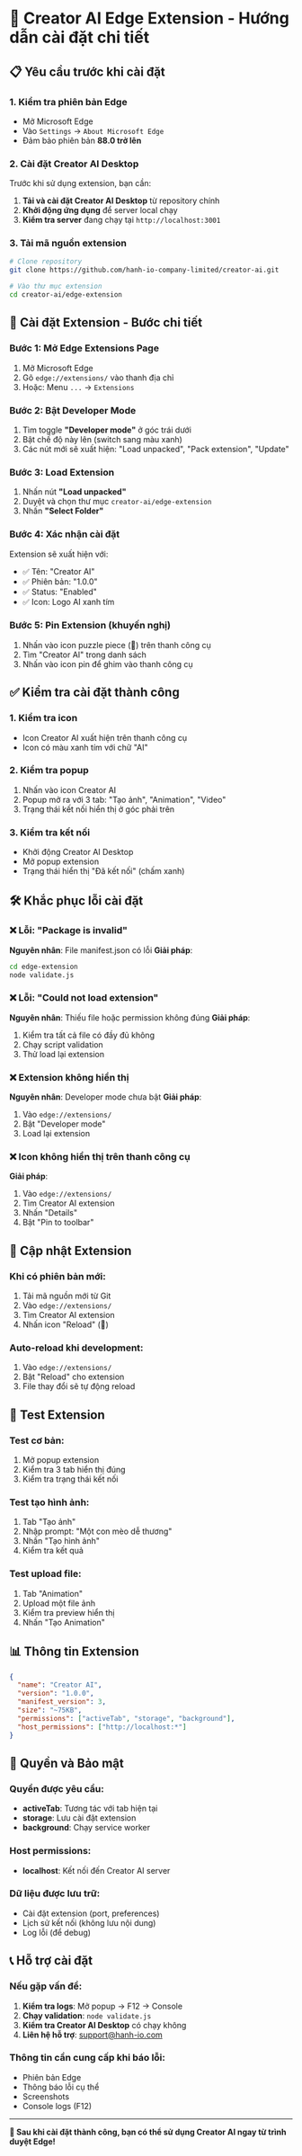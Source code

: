 # 🚀 Creator AI Edge Extension - Hướng dẫn cài đặt chi tiết

## 📋 Yêu cầu trước khi cài đặt

### 1. Kiểm tra phiên bản Edge
- Mở Microsoft Edge
- Vào `Settings` → `About Microsoft Edge`
- Đảm bảo phiên bản **88.0 trở lên**

### 2. Cài đặt Creator AI Desktop
Trước khi sử dụng extension, bạn cần:

1. **Tải và cài đặt Creator AI Desktop** từ repository chính
2. **Khởi động ứng dụng** để server local chạy
3. **Kiểm tra server** đang chạy tại `http://localhost:3001`

### 3. Tải mã nguồn extension
```bash
# Clone repository
git clone https://github.com/hanh-io-company-limited/creator-ai.git

# Vào thư mục extension
cd creator-ai/edge-extension
```

## 🔧 Cài đặt Extension - Bước chi tiết

### Bước 1: Mở Edge Extensions Page
1. Mở Microsoft Edge
2. Gõ `edge://extensions/` vào thanh địa chỉ
3. Hoặc: Menu `...` → `Extensions`

### Bước 2: Bật Developer Mode
1. Tìm toggle **"Developer mode"** ở góc trái dưới
2. Bật chế độ này lên (switch sang màu xanh)
3. Các nút mới sẽ xuất hiện: "Load unpacked", "Pack extension", "Update"

### Bước 3: Load Extension
1. Nhấn nút **"Load unpacked"**
2. Duyệt và chọn thư mục `creator-ai/edge-extension`
3. Nhấn **"Select Folder"**

### Bước 4: Xác nhận cài đặt
Extension sẽ xuất hiện với:
- ✅ Tên: "Creator AI"
- ✅ Phiên bản: "1.0.0"
- ✅ Status: "Enabled"
- ✅ Icon: Logo AI xanh tím

### Bước 5: Pin Extension (khuyến nghị)
1. Nhấn vào icon puzzle piece (🧩) trên thanh công cụ
2. Tìm "Creator AI" trong danh sách
3. Nhấn vào icon pin để ghim vào thanh công cụ

## ✅ Kiểm tra cài đặt thành công

### 1. Kiểm tra icon
- Icon Creator AI xuất hiện trên thanh công cụ
- Icon có màu xanh tím với chữ "AI"

### 2. Kiểm tra popup
1. Nhấn vào icon Creator AI
2. Popup mở ra với 3 tab: "Tạo ảnh", "Animation", "Video"
3. Trạng thái kết nối hiển thị ở góc phải trên

### 3. Kiểm tra kết nối
- Khởi động Creator AI Desktop
- Mở popup extension
- Trạng thái hiển thị "Đã kết nối" (chấm xanh)

## 🛠️ Khắc phục lỗi cài đặt

### ❌ Lỗi: "Package is invalid"
**Nguyên nhân**: File manifest.json có lỗi
**Giải pháp**:
```bash
cd edge-extension
node validate.js
```

### ❌ Lỗi: "Could not load extension"
**Nguyên nhân**: Thiếu file hoặc permission không đúng
**Giải pháp**:
1. Kiểm tra tất cả file có đầy đủ không
2. Chạy script validation
3. Thử load lại extension

### ❌ Extension không hiển thị
**Nguyên nhân**: Developer mode chưa bật
**Giải pháp**:
1. Vào `edge://extensions/`
2. Bật "Developer mode"
3. Load lại extension

### ❌ Icon không hiển thị trên thanh công cụ
**Giải pháp**:
1. Vào `edge://extensions/`
2. Tìm Creator AI extension
3. Nhấn "Details"
4. Bật "Pin to toolbar"

## 🔄 Cập nhật Extension

### Khi có phiên bản mới:
1. Tải mã nguồn mới từ Git
2. Vào `edge://extensions/`
3. Tìm Creator AI extension
4. Nhấn icon "Reload" (🔄)

### Auto-reload khi development:
1. Vào `edge://extensions/`
2. Bật "Reload" cho extension
3. File thay đổi sẽ tự động reload

## 🧪 Test Extension

### Test cơ bản:
1. Mở popup extension
2. Kiểm tra 3 tab hiển thị đúng
3. Kiểm tra trạng thái kết nối

### Test tạo hình ảnh:
1. Tab "Tạo ảnh"
2. Nhập prompt: "Một con mèo dễ thương"
3. Nhấn "Tạo hình ảnh"
4. Kiểm tra kết quả

### Test upload file:
1. Tab "Animation"
2. Upload một file ảnh
3. Kiểm tra preview hiển thị
4. Nhấn "Tạo Animation"

## 📊 Thông tin Extension

```json
{
  "name": "Creator AI",
  "version": "1.0.0",
  "manifest_version": 3,
  "size": "~75KB",
  "permissions": ["activeTab", "storage", "background"],
  "host_permissions": ["http://localhost:*"]
}
```

## 🔐 Quyền và Bảo mật

### Quyền được yêu cầu:
- **activeTab**: Tương tác với tab hiện tại
- **storage**: Lưu cài đặt extension
- **background**: Chạy service worker

### Host permissions:
- **localhost**: Kết nối đến Creator AI server

### Dữ liệu được lưu trữ:
- Cài đặt extension (port, preferences)
- Lịch sử kết nối (không lưu nội dung)
- Log lỗi (để debug)

## 📞 Hỗ trợ cài đặt

### Nếu gặp vấn đề:
1. **Kiểm tra logs**: Mở popup → F12 → Console
2. **Chạy validation**: `node validate.js`
3. **Kiểm tra Creator AI Desktop** có chạy không
4. **Liên hệ hỗ trợ**: support@hanh-io.com

### Thông tin cần cung cấp khi báo lỗi:
- Phiên bản Edge
- Thông báo lỗi cụ thể
- Screenshots
- Console logs (F12)

---

**🎯 Sau khi cài đặt thành công, bạn có thể sử dụng Creator AI ngay từ trình duyệt Edge!**